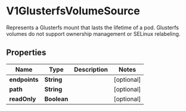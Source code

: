 

# V1GlusterfsVolumeSource

Represents a Glusterfs mount that lasts the lifetime of a pod. Glusterfs volumes do not support ownership management or SELinux relabeling.
## Properties

Name | Type | Description | Notes
------------ | ------------- | ------------- | -------------
**endpoints** | **String** |  |  [optional]
**path** | **String** |  |  [optional]
**readOnly** | **Boolean** |  |  [optional]



